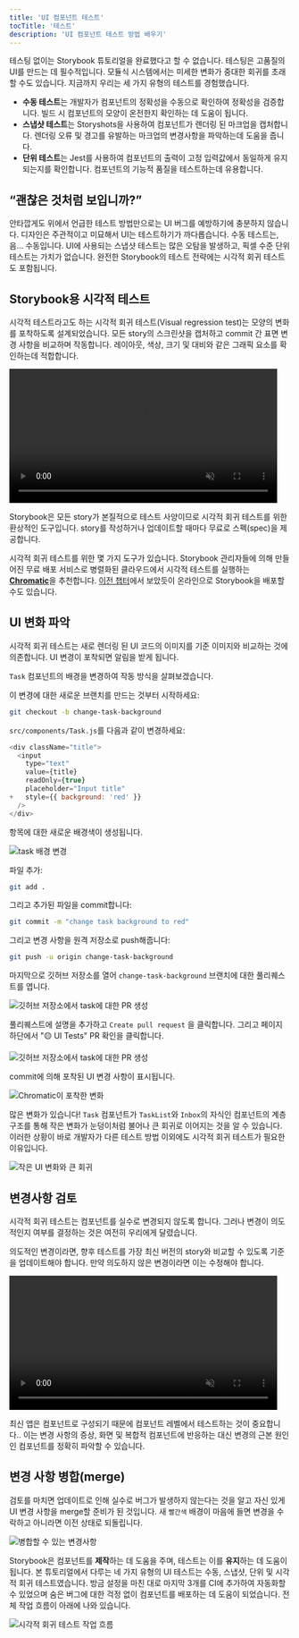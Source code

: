 ```yaml
---
title: 'UI 컴포넌트 테스트'
tocTitle: '테스트'
description: 'UI 컴포넌트 테스트 방법 배우기'
---
```


테스팅 없이는 Storybook 튜토리얼을 완료했다고 할 수 없습니다. 테스팅은 고품질의 UI를 만드는 데 필수적입니다. 모듈식 시스템에서는 미세한 변화가 중대한 회귀를 초래할 수도 있습니다. 지금까지 우리는 세 가지 유형의 테스트를 경험했습니다.

- **수동 테스트**는 개발자가 컴포넌트의 정확성을 수동으로 확인하여 정확성을 검증합니다. 빌드 시 컴포넌트의 모양이 온전한지 확인하는 데 도움이 됩니다.
- **스냅샷 테스트**는 Storyshots을 사용하여 컴포넌트가 렌더링 된 마크업을 캡처합니다. 렌더링 오류 및 경고를 유발하는 마크업의 변경사항을 파악하는데 도움을 줍니다.
- **단위 테스트**는 Jest를 사용하여 컴포넌트의 출력이 고정 입력값에서 동일하게 유지되는지를 확인합니다. 컴포넌트의 기능적 품질을 테스트하는데 유용합니다.

## “괜찮은 것처럼 보입니까?”

안타깝게도 위에서 언급한 테스트 방법만으로는 UI 버그를 예방하기에 충분하지 않습니다. 디자인은 주관적이고 미묘해서 UI는 테스트하기가 까다롭습니다. 수동 테스트는, 음... 수동입니다. UI에 사용되는 스냅샷 테스트는 많은 오탐을 발생하고, 픽셀 수준 단위 테스트는 가치가 없습니다. 완전한 Storybook의 테스트 전략에는 시각적 회귀 테스트도 포함됩니다.

## Storybook용 시각적 테스트

시각적 테스트라고도 하는 시각적 회귀 테스트(Visual regression test)는 모양의 변화를 포착하도록 설계되었습니다. 모든 story의 스크린샷을 캡처하고 commit 간 표면 변경 사항을 비교하며 작동합니다. 레이아웃, 색상, 크기 및 대비와 같은 그래픽 요소를 확인하는데 적합합니다.

<video autoPlay muted playsInline loop style="width:480px; margin: 0 auto;">
  <source
    src="/intro-to-storybook/visual-regression-testing.mp4"
    type="video/mp4"
  />
</video>

Storybook은 모든 story가 본질적으로 테스트 사양이므로 시각적 회귀 테스트를 위한 환상적인 도구입니다. story를 작성하거나 업데이트할 때마다 무료로 스펙(spec)을 제공합니다.


시각적 회귀 테스트를 위한 몇 가지 도구가 있습니다. Storybook 관리자들에 의해 만들어진 무료 배포 서비스로 병렬화된 클라우드에서 시각적 테스트를 실행하는 [**Chromatic**](https://www.chromatic.com/)을 추천합니다. [이전 챕터](/intro-to-storybook/react/ko/deploy/)에서 보았듯이 온라인으로 Storybook을 배포할 수도 있습니다.

## UI 변화 파악

시각적 회귀 테스트는 새로 렌더링 된 UI 코드의 이미지를 기준 이미지와 비교하는 것에 의존합니다. UI 변경이 포착되면 알림을 받게 됩니다.

`Task` 컴포넌트의 배경을 변경하여 작동 방식을 살펴보겠습니다.

이 변경에 대한 새로운 브랜치를 만드는 것부터 시작하세요:

```bash
git checkout -b change-task-background
```

`src/components/Task.js`를 다음과 같이 변경하세요:

```diff:title=src/components/Task.js
<div className="title">
  <input
    type="text"
    value={title}
    readOnly={true}
    placeholder="Input title"
+   style={{ background: 'red' }}
  />
</div>
```

항목에 대한 새로운 배경색이 생성됩니다.

![task 배경 변경](/intro-to-storybook/chromatic-task-change.png)

파일 추가:

```bash
git add .
```

그리고 추가된 파일을 commit합니다:


```bash
git commit -m "change task background to red"
```

그리고 변경 사항을 원격 저장소로 push해줍니다:


```bash
git push -u origin change-task-background
```

마지막으로 깃허브 저장소를 열어 `change-task-background` 브랜치에 대한 풀리퀘스트를 엽니다.

![깃허브 저장소에서 task에 대한 PR 생성](/github/pull-request-background.png)

풀리퀘스트에 설명을 추가하고 `Create pull request` 을 클릭합니다. 그리고 페이지 하단에서 "🟡 UI Tests" PR 확인을 클릭합니다.

![깃허브 저장소에서 task에 대한 PR 생성](/github/pull-request-background-ok.png)

commit에 의해 포착된 UI 변경 사항이 표시됩니다.

![Chromatic이 포착한 변화](/intro-to-storybook/chromatic-catch-changes.png)

많은 변화가 있습니다! `Task` 컴포넌트가 `TaskList`와 `Inbox`의 자식인 컴포넌트의 계층 구조를 통해 작은 변화가 눈덩이처럼 불어나 큰 회귀로 이어지는 것을 알 수 있습니다. 이러한 상황이 바로 개발자가 다른 테스트 방법 이외에도 시각적 회귀 테스트가 필요한 이유입니다.

![작은 UI 변화와 큰 회귀](/intro-to-storybook/minor-major-regressions.gif)

## 변경사항 검토

시각적 회귀 테스트는 컴포넌트를 실수로 변경되지 않도록 합니다. 그러나 변경이 의도적인지 여부를 결정하는 것은 여전히 우리에게 달렸습니다.

의도적인 변경이라면, 향후 테스트를 가장 최신 버전의 story와 비교할 수 있도록 기준을 업데이트해야 합니다. 만약 의도하지 않은 변경이라면 이는 수정해야 합니다.

<video autoPlay muted playsInline loop style="width:480px; margin: 0 auto;">
  <source
    src="/intro-to-storybook/website-workflow-review-merge-optimized.mp4"
    type="video/mp4"
  />
</video>

최신 앱은 컴포넌트로 구성되기 때문에 컴포넌트 레벨에서 테스트하는 것이 중요합니다.. 이는 변경 사항의 증상, 화면 및 복합적 컴포넌트에 반응하는 대신 변경의 근본 원인인 컴포넌트를 정확히 파악할 수 있습니다.

## 변경 사항 병합(merge)

검토를 마치면 업데이트로 인해 실수로 버그가 발생하지 않는다는 것을 알고 자신 있게 UI 변경 사항을 merge할 준비가 된 것입니다. 새 `빨간색` 배경이 마음에 들면 변경을 수락하고 아니라면 이전 상태로 되돌립니다.

![병합할 수 있는 변경사항](/intro-to-storybook/chromatic-review-finished.png)

Storybook은 컴포넌트를 **제작**하는 데 도움을 주며, 테스트는 이를 **유지**하는 데 도움이 됩니다. 본 튜토리얼에서 다루는 네 가지 유형의 UI 테스트는 수동, 스냅샷, 단위 및 시각적 회귀 테스트였습니다. 방금 설정을 마친 대로 마지막 3개를 CI에 추가하여 자동화할 수 있었으며 숨은 버그에 대한 걱정 없이 컴포넌트를 배포하는 데 도움이 되었습니다. 전체 작업 흐름이 아래에 나와 있습니다.

![시각적 회귀 테스트 작업 흐름](/intro-to-storybook/cdd-review-workflow.png)
